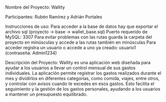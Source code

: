 Nombre del Proyecto:
Wallity

Participantes:
Rubén Ramírez y Adrián Portales

Instrucciones de uso:
Para acceder a la base de datos hay que exportar el archivo sql (proyecto -> base -> wallet_base.sql)
Puerto requerido de MySQL: 3307
Para evitar problemas con las rutas guarda la carpeta del proyecto en minúsculas y accede a las rutas también en minúsculas
Para acceder registra un usuario o accede a uno ya creado: usuario1 (contraseña: Admin1234)



Descripción del Proyecto: 
Wallity es una aplicación web diseñada para ayudar a los usuarios a llevar un control mensual de sus gastos individuales. La aplicación permite registrar los gastos realizados durante el mes y dividirlos en diferentes categorías, como comida, viajes, entre otros, y controlar con avisos cuando te excedes en esos gastos. Esto facilita el seguimiento y la gestión de los gastos personales, ayudando a los usuarios a mantener un presupuesto equilibrado.


